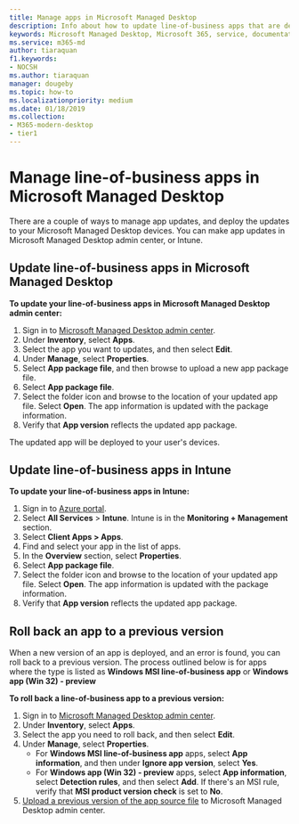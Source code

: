 ```yaml
---
title: Manage apps in Microsoft Managed Desktop
description: Info about how to update line-of-business apps that are deployed to Microsoft Managed Desktop devices
keywords: Microsoft Managed Desktop, Microsoft 365, service, documentation
ms.service: m365-md
author: tiaraquan
f1.keywords:
- NOCSH
ms.author: tiaraquan
manager: dougeby
ms.topic: how-to
ms.localizationpriority: medium
ms.date: 01/18/2019
ms.collection: 
- M365-modern-desktop
- tier1
---
```


# Manage line-of-business apps in Microsoft Managed Desktop

<!--Application management -->

There are a couple of ways to manage app updates, and deploy the updates to your Microsoft Managed Desktop devices. You can make app updates in Microsoft Managed Desktop admin center, or Intune.

<span id="update-app-mmd" />

## Update line-of-business apps in Microsoft Managed Desktop

**To update your line-of-business apps in Microsoft Managed Desktop admin center:**

1. Sign in to [Microsoft Managed Desktop admin center](https://aka.ms/mmdportal).
1. Under **Inventory**, select **Apps**.  
1. Select the app you want to updates, and then select **Edit**.
1. Under **Manage**, select **Properties**.
1. Select **App package file**, and then browse to upload a new app package file.
1. Select **App package file**.
1. Select the folder icon and browse to the location of your updated app file. Select **Open**. The app information is updated with the package information.
1. Verify that **App version** reflects the updated app package.

The updated app will be deployed to your user's devices.

<span id="update-app-intune" />

## Update line-of-business apps in Intune

**To update your line-of-business apps in Intune:**

1. Sign in to [Azure portal](https://portal.azure.com).
2. Select **All Services** > **Intune**. Intune is in the **Monitoring + Management** section.
3. Select **Client Apps > Apps**.
4. Find and select your app in the list of apps.
5. In the **Overview** section, select **Properties**.
6. Select **App package file**.
7. Select the folder icon and browse to the location of your updated app file. Select **Open**. The app information is updated with the package information.
8. Verify that **App version** reflects the updated app package.

<span id="roll-back-app-mmd" />

## Roll back an app to a previous version

When a new version of an app is deployed, and an error is found, you can roll back to a previous version. The process outlined below is for apps where the type is listed as **Windows MSI line-of-business app** or **Windows app (Win 32) - preview**

**To roll back a line-of-business app to a previous version:**

1. Sign in to [Microsoft Managed Desktop admin center](https://aka.ms/mmdportal).
2. Under **Inventory**, select **Apps**.  
3. Select the app you need to roll back, and then select **Edit**.
4. Under **Manage**, select **Properties**.
    - For **Windows MSI line-of-business app** apps, select **App information**, and then under **Ignore app version**, select **Yes**.
    - For **Windows app (Win 32) - preview** apps, select **App information**, select **Detection rules**, and then select **Add**.
    If there's an MSI rule, verify that **MSI product version check** is set to **No**.
5. [Upload a previous version of the app source file](../deploy/deploy-apps.md) to Microsoft Managed Desktop admin center.  
